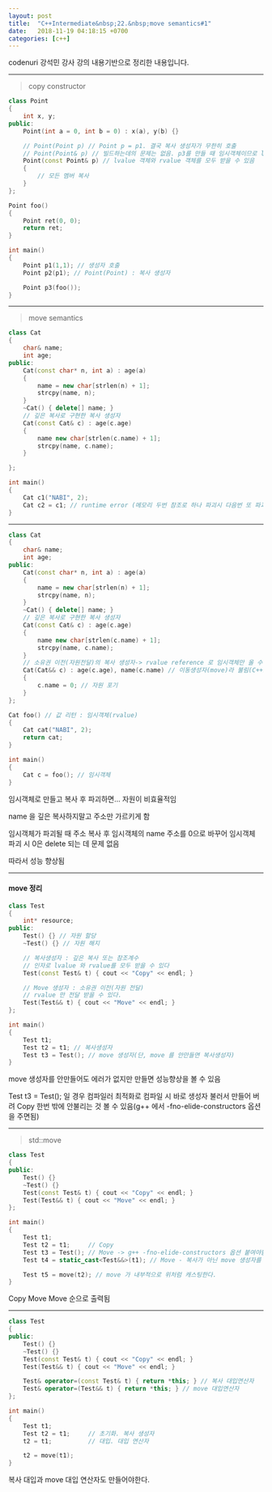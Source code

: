 ```yaml
---
layout: post
title:  "C++Intermediate&nbsp;22.&nbsp;move semantics#1"
date:   2018-11-19 04:18:15 +0700
categories: [c++]
---
```


codenuri 강석민 강사 강의 내용기반으로 정리한 내용입니다.

---

> copy constructor

``` cpp
class Point
{
    int x, y;
public:
    Point(int a = 0, int b = 0) : x(a), y(b) {}

    // Point(Point p) // Point p = p1. 결국 복사 생성자가 무한히 호출
    // Point(Point& p) // 빌드하는데의 문제는 없음. p3를 만들 때 임시객체이므로 lvalue 로 참조 불가능함(lvalue 객체만 인자로 받을 수 있다. 함수 리턴 값으로 반환되는 임시객체를 받을 수 없다.)
    Point(const Point& p) // lvalue 객체와 rvalue 객체를 모두 받을 수 있음
    {
        // 모든 멤버 복사
    }
};

Point foo()
{
    Point ret(0, 0);
    return ret;
}

int main()
{
    Point p1(1,1); // 생성자 호출
    Point p2(p1); // Point(Point) : 복사 생성자

    Point p3(foo());
}
```

---

> move semantics

``` cpp
class Cat
{
    char& name;
    int age;
public:
    Cat(const char* n, int a) : age(a)
    {
        name = new char[strlen(n) + 1];
        strcpy(name, n);
    }
    ~Cat() { delete[] name; }
    // 깊은 복사로 구현한 복사 생성자
    Cat(const Cat& c) : age(c.age)
    {
        name new char[strlen(c.name) + 1];
        strcpy(name, c.name);
    }

};

int main()
{
    Cat c1("NABI", 2);
    Cat c2 = c1; // runtime error (메모리 두번 참조로 하나 파괴시 다음번 또 파괴하려함 -> 복사생성자 깊은 복사 이용)
}
```

---

``` cpp
class Cat
{
    char& name;
    int age;
public:
    Cat(const char* n, int a) : age(a)
    {
        name = new char[strlen(n) + 1];
        strcpy(name, n);
    }
    ~Cat() { delete[] name; }
    // 깊은 복사로 구현한 복사 생성자
    Cat(const Cat& c) : age(c.age)
    {
        name new char[strlen(c.name) + 1];
        strcpy(name, c.name);
    }
    // 소유권 이전(자원전달)의 복사 생성자-> rvalue reference 로 임시객체만 올 수 있도록함
    Cat(Cat&& c) : age(c.age), name(c.name) // 이동생성자(move)라 불림(C++11 에서는 두 개 만듬)
    {
        c.name = 0; // 자원 포기
    }
};

Cat foo() // 값 리턴 : 임시객체(rvalue)
{
    Cat cat("NABI", 2);
    return cat;
}

int main()
{
    Cat c = foo(); // 임시객체
}
```

임시객체로 만들고 복사 후 파괴하면... 자원이 비효율적임

name 을 깊은 복사하지말고 주소만 가르키게 함

임시객체가 파괴될 때 주소 복사 후 임시객체의 name 주소를 0으로 바꾸어 임시객체 파괴 시 0은 delete 되는 데 문제 없음

따라서 성능 향상됨

---

#### move 정리

``` cpp
class Test
{
    int* resource;
public:
    Test() {} // 자원 할당
    ~Test() {} // 자원 해지

    // 복사생성자 : 깊은 복사 또는 참조계수
    // 인자로 lvalue 와 rvalue를 모두 받을 수 있다
    Test(const Test& t) { cout << "Copy" << endl; }

    // Move 생성자 : 소유권 이전(자원 전달)
    // rvalue 만 전달 받을 수 있다.
    Test(Test&& t) { cout << "Move" << endl; }
};

int main()
{
    Test t1;
    Test t2 = t1; // 복사생성자
    Test t3 = Test(); // move 생성자(단, move 를 안만들면 복사생성자)
}
```

move 생성자를 안만들어도 에러가 없지만 만들면 성능향상을 볼 수 있음

Test t3 = Test(); 일 경우 컴파일러 최적화로 컴파일 시 바로 생성자 불러서 만들어 버려 Copy 한번 밖에 안불리는 것 볼 수 있음(g++ 에서 -fno-elide-constructors 옵션을 주면됨)

---

> std::move

``` cpp
class Test
{
public:
    Test() {}
    ~Test() {}
    Test(const Test& t) { cout << "Copy" << endl; }
    Test(Test&& t) { cout << "Move" << endl; }
};

int main()
{
    Test t1;
    Test t2 = t1;     // Copy
    Test t3 = Test(); // Move -> g++ -fno-elide-constructors 옵션 붙여야함
    Test t4 = static_cast<Test&&>(t1); // Move - 복사가 아닌 move 생성자를 호출해 달라.

    Test t5 = move(t2); // move 가 내부적으로 위처럼 캐스팅한다.
}
```

Copy Move Move 순으로 출력됨

---

``` cpp
class Test
{
public:
    Test() {}
    ~Test() {}
    Test(const Test& t) { cout << "Copy" << endl; }
    Test(Test&& t) { cout << "Move" << endl; }

    Test& operator=(const Test& t) { return *this; } // 복사 대입연산자
    Test& operator=(Test&& t) { return *this; } // move 대입연산자
};

int main()
{
    Test t1;
    Test t2 = t1;     // 초기화. 복사 생성자
    t2 = t1;          // 대입. 대입 연산자

    t2 = move(t1);
}
```

복사 대입과 move 대입 연산자도 만들어야한다.
